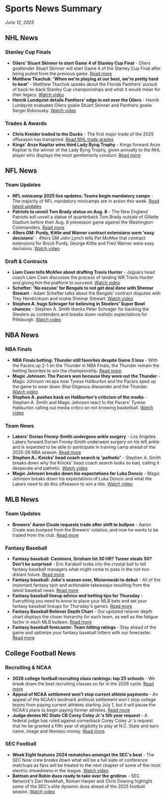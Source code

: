 # Sports News Summary
*June 12, 2025*

## NHL News

### Stanley Cup Finals
- **Oilers' Stuart Skinner to start Game 4 of Stanley Cup Final** - Oilers goaltender Stuart Skinner will start Game 4 of the Stanley Cup Final after being pulled from the previous game. [Read more](https://www.espn.com/nhl/story/_/id/45500122/oilers-stuart-skinner-start-game-4-stanley-cup-final)
- **Matthew Tkachuk: 'When we're playing at our best, we're pretty hard to beat'** - Matthew Tkachuk speaks about the Florida Panthers' pursuit of back-to-back Stanley Cup championships and what it would mean for their legacy. [Watch video](https://www.espn.com/video/clip?id=45499740)
- **Henrik Lundqvist details Panthers' edge in net over the Oilers** - Henrik Lundqvist evaluates Oilers goalie Stuart Skinner and Panthers goalie Sergei Bobrovsky. [Watch video](https://www.espn.com/video/clip?id=45500656)

### Trades & Awards
- **Chris Kreider traded to the Ducks** - The first major trade of the 2025 offseason has transpired. [Read NHL trade grades](https://www.espn.com/nhl/story/_/id/45500055/nhl-trade-grades-2025-report-cards-chris-kreider-rangers-ducks)
- **Kings' Anze Kopitar wins third Lady Byng Trophy** - Kings forward Anze Kopitar is the winner of the Lady Byng Trophy, given annually to the NHL player who displays the most gentlemanly conduct. [Read more](https://www.espn.com/nhl/story/_/id/45500495/kings-anze-kopitar-wins-third-lady-byng-trophy)

## NFL News

### Team Updates
- **NFL minicamp 2025 live updates: Teams begin mandatory camps** - The majority of NFL mandatory minicamps are in action this week. [Read latest updates](https://www.espn.com/nfl/story/_/id/45460351/nfl-minicamp-live-updates-2025-news-notes-depth-charts)
- **Patriots to unveil Tom Brady statue on Aug. 8** - The New England Patriots will unveil a statue of quarterback Tom Brady outside of Gillette Stadium before their Aug. 8 preseason game against the Washington Commanders. [Read more](https://www.espn.com/nfl/story/_/id/45500354/patriots-unveil-tom-brady-statue-aug-8)
- **49ers GM: Purdy, Kittle and Warner contract extensions were 'easy decisions'** - 49ers GM John Lynch tells Pat McAfee that contract extensions for Brock Purdy, George Kittle and Fred Warner were easy decisions. [Watch video](https://www.espn.com/video/clip?id=45499988)

### Draft & Contracts
- **Liam Coen tells McAfee about drafting Travis Hunter** - Jaguars head coach Liam Coen discusses the process of landing WR Travis Hunter and giving him the platform to succeed. [Watch video](https://www.espn.com/video/clip?id=45500538)
- **Schefter: 'No excuse' for Bengals to not get deal done with Shemar Stewart** - Adam Schefter talks about the Bengals' contract disputes with Trey Hendrickson and rookie Shemar Stewart. [Watch video](https://www.espn.com/video/clip?id=45499948)
- **Stephen A. hugs Schrager for believing in Steelers' Super Bowl chances** - Stephen A. Smith thanks Peter Schrager for backing the Steelers as contenders and breaks down realistic expectations for Pittsburgh. [Watch video](https://www.espn.com/video/clip?id=45499722)

## NBA News

### NBA Finals
- **NBA Finals betting: Thunder still favorites despite Game 3 loss** - With the Pacers up 2-1 on the Thunder in NBA Finals, the Thunder remain the betting favorites to win the championship. [Read more](https://www.espn.com/espn/betting/story/_/id/42358288/espn-2025-nba-futures-odds-betting-championship-finals-conference-playoffs)
- **Magic Johnson: The Pacers won because they wore out the Thunder** - Magic Johnson recaps how Tyrese Haliburton and the Pacers sped up the game to wear down Shai Gilgeous-Alexander and the Thunder. [Watch video](https://www.espn.com/video/clip?id=45498605)
- **Stephen A. pushes back on Haliburton's criticism of the media** - Stephen A. Smith and Magic Johnson react to the Pacers' Tyrese Haliburton calling out media critics on not knowing basketball. [Watch video](https://www.espn.com/video/clip?id=45498790)

### Team News
- **Lakers' Dorian Finney-Smith undergoes ankle surgery** - Los Angeles Lakers forward Dorian Finney-Smith underwent surgery on his left ankle and is expected to be able to participate in training camp ahead of the 2025-26 NBA season. [Read more](https://www.espn.com/nba/story/_/id/45500661/sources-lakers-dorian-finney-smith-undergoes-ankle-surgery)
- **Stephen A.: Knicks' head coach search is 'pathetic'** - Stephen A. Smith breaks down why the Knicks' head coach search looks so bad, calling it desperate and pathetic. [Watch video](https://www.espn.com/video/clip?id=45499021)
- **Magic Johnson breaks down his expectations for Luka Doncic** - Magic Johnson breaks down his expectations of Luka Doncic and what the Lakers need to do this offseason to win a title. [Watch video](https://www.espn.com/video/clip?id=45498646)

## MLB News

### Team Updates
- **Brewers' Aaron Civale requests trade after shift to bullpen** - Aaron Civale was bumped from the Brewers' rotation, and now he wants to be traded from the club. [Read more](https://www.espn.com/mlb/story/_/id/45499796/brewers-aaron-civale-requests-trade-shift-bullpen)

### Fantasy Baseball
- **Fantasy baseball: Caminero, Grisham hit 30 HR? Turner steals 50? Don't be surprised** - Eric Karabell looks into the crystal ball to tell fantasy baseball managers what might come to pass in the not-too-distant future. [Read more](https://www.espn.com/fantasy/baseball/story/_/id/45498004/fantasy-baseball-espn-news-mlb-surprised-2025-june-12)
- **Fantasy baseball: Jobe's season over, Misiorowski to debut** - All of the important fantasy spin and actionable takeaways resulting from the latest baseball news. [Read more](https://www.espn.com/fantasy/baseball/story/_/id/44288339/espn-fantasy-baseball-buzz-injuries-promotions-demotions-trades-prospects-lineup-changes-mlb-news-analysis)
- **Fantasy baseball lineup advice and betting tips for Thursday** - Everything you need to know to place your MLB bets and set your fantasy baseball lineups for Thursday's games. [Read more](https://www.espn.com/fantasy/baseball/story/_/id/45492632/fantasy-baseball-pitcher-rankings-lineup-advice-betting-tips-mlb-daily-notes-2025-thursday-june-12)
- **Fantasy Baseball Reliever Depth Chart** - Our updated reliever depth chart displays the closer hierarchy for each team, as well as the fatigue factor in each MLB bullpen. [Read more](https://www.espn.com/fantasy/baseball/flb/story?page=REcloserorgchart)
- **Fantasy baseball forecaster: Team hitting ratings** - Stay ahead of the game and optimize your fantasy baseball hitters with our forecaster. [Read more](https://www.espn.com/fantasy/baseball/story/_/id/31165089/fantasy-baseball-forecaster-team-hitting-stolen-base-ratings-platoon-matchups-daily-weekly-leagues)

## College Football News

### Recruiting & NCAA
- **2026 college football recruiting class rankings: top 25 schools** - We break down the best recruiting classes so far in the 2026 cycle. [Read more](https://www.espn.com/college-football/recruiting/story/_/id/44574905/2026-college-football-recruiting-class-rankings-top-teams-schools)
- **Appeal of NCAA settlement won't stop current athlete payments** - An appeal of the NCAA's landmark antitrust settlement won't stop college teams from paying current athletes starting July 1, but it will pause the NCAA's plans to begin paying former athletes. [Read more](https://www.espn.com/college-sports/story/_/id/45493110/appeal-ncaa-settlement-stop-current-athlete-payments)
- **Judge denies NC State CB Corey Coley Jr.'s 5th year request** - A federal judge has ruled against cornerback Corey Coley Jr.'s request that he be granted a fifth year of eligibility to play at N.C. State and earn name, image and likeness money. [Read more](https://www.espn.com/college-football/story/_/id/45492416/judge-denies-nc-state-cb-corey-coley-jr-5th-year-request)

### SEC Football
- **Week Eight features 2024 rematches amongst the SEC's best** - The SEC Now crew breaks down what will be a full slate of conference matchups as fans will be treated to the next chapter of some of the most electric showdowns in the league. [Watch video](https://www.espn.com/video/clip?id=45493081)
- **Batman and Robin duos ready to take over the gridiron** - SEC Network's Dari Nowkhah, Roman Harper and Chris Doering highlight some of the SEC's elite dynamic duos ahead of the 2025 football season. [Watch video](https://www.espn.com/video/clip?id=45493038)
